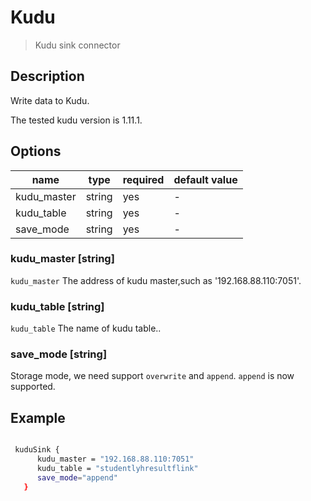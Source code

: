 # Kudu

> Kudu sink connector

## Description

Write data to Kudu.

 The tested kudu version is 1.11.1.

## Options

| name                     | type    | required | default value |
|--------------------------|---------|----------|---------------|
| kudu_master             | string  | yes      | -             |
| kudu_table               | string  | yes      | -             |
| save_mode               | string  | yes      | -             |

### kudu_master [string]

`kudu_master`  The address of kudu master,such as '192.168.88.110:7051'.

### kudu_table [string]

`kudu_table` The name of kudu table..

### save_mode [string]

Storage mode, we need support `overwrite` and `append`. `append` is now supported.

## Example

```bash

 kuduSink {
      kudu_master = "192.168.88.110:7051"
      kudu_table = "studentlyhresultflink"
      save_mode="append"
   }

```
